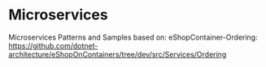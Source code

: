 # Microservices
Microservices Patterns and Samples based on: eShopContainer-Ordering: https://github.com/dotnet-architecture/eShopOnContainers/tree/dev/src/Services/Ordering
